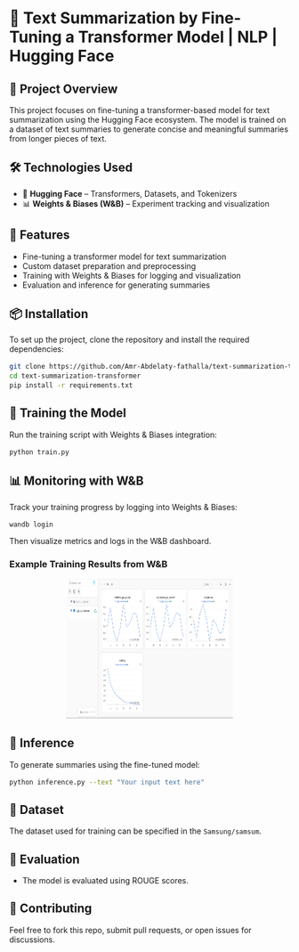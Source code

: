# 🚀 Text Summarization by Fine-Tuning a Transformer Model | NLP | Hugging Face  

## 📌 Project Overview  
This project focuses on fine-tuning a transformer-based model for text summarization using the Hugging Face ecosystem. The model is trained on a dataset of text summaries to generate concise and meaningful summaries from longer pieces of text.  

## 🛠️ Technologies Used  
- 🤗 **Hugging Face** – Transformers, Datasets, and Tokenizers  
- 📊 **Weights & Biases (W&B)** – Experiment tracking and visualization  

## 📖 Features  
- Fine-tuning a transformer model for text summarization  
- Custom dataset preparation and preprocessing  
- Training with Weights & Biases for logging and visualization  
- Evaluation and inference for generating summaries  

## 📦 Installation  
To set up the project, clone the repository and install the required dependencies:  
```bash  
git clone https://github.com/Amr-Abdelaty-fathalla/text-summarization-transformer.git  
cd text-summarization-transformer  
pip install -r requirements.txt  
```

## 🚀 Training the Model  
Run the training script with Weights & Biases integration:  
```bash  
python train.py  
```

## 📊 Monitoring with W&B  
Track your training progress by logging into Weights & Biases:  
```bash  
wandb login  
```
Then visualize metrics and logs in the W&B dashboard.

### Example Training Results from W&B  
<p align="center">
  <img src="Text_Summarization_by_Fine_Tuning_Transformer_Model/weight and baises.png" width="300px" height="250px">
</p> 

## 📝 Inference  
To generate summaries using the fine-tuned model:  
```bash  
python inference.py --text "Your input text here"  
```

## 📜 Dataset  
The dataset used for training can be specified in the `Samsung/samsum`.

## 📌 Evaluation  
- The model is evaluated using ROUGE scores.  


## 🤝 Contributing  
Feel free to fork this repo, submit pull requests, or open issues for discussions.

